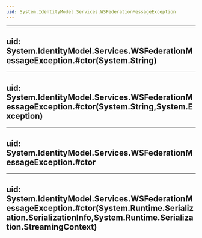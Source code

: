 ```yaml
---
uid: System.IdentityModel.Services.WSFederationMessageException
---
```


---
uid: System.IdentityModel.Services.WSFederationMessageException.#ctor(System.String)
---

---
uid: System.IdentityModel.Services.WSFederationMessageException.#ctor(System.String,System.Exception)
---

---
uid: System.IdentityModel.Services.WSFederationMessageException.#ctor
---

---
uid: System.IdentityModel.Services.WSFederationMessageException.#ctor(System.Runtime.Serialization.SerializationInfo,System.Runtime.Serialization.StreamingContext)
---
